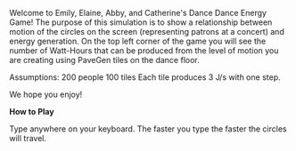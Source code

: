 Welcome to Emily, Elaine, Abby, and Catherine's Dance Dance Energy Game!
The purpose of this simulation is to show a relationship between motion of the circles on the screen (representing patrons at a concert)
and energy generation. On the top left corner of the game you will see the number of Watt-Hours that can be produced from the level of motion you 
are creating using PaveGen tiles on the dance floor. 

Assumptions: 
200 people
100 tiles
Each tile produces 3 J/s with one step.

We hope you enjoy!

**How to Play**

Type anywhere on your keyboard. The faster you type the faster the circles will travel. 
